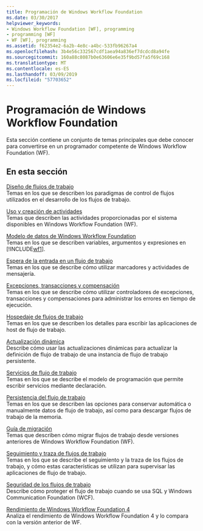 ```yaml
---
title: Programación de Windows Workflow Foundation
ms.date: 03/30/2017
helpviewer_keywords:
- Windows Workflow Foundation [WF], programming
- programming [WF]
- WF [WF], programming
ms.assetid: f62354e2-6a2b-4e8c-a4bc-533fb96267a4
ms.openlocfilehash: 3b4e56c332567cdf1aea94a836ef7dcdcd8a94fe
ms.sourcegitcommit: 160a88c8087b0e63606e6e35f9bd57fa5f69c168
ms.translationtype: MT
ms.contentlocale: es-ES
ms.lasthandoff: 03/09/2019
ms.locfileid: "57703652"
---
```

# <a name="windows-workflow-foundation-programming"></a>Programación de Windows Workflow Foundation
Esta sección contiene un conjunto de temas principales que debe conocer para convertirse en un programador competente de Windows Workflow Foundation (WF).  
  
## <a name="in-this-section"></a>En esta sección  
 [Diseño de flujos de trabajo](designing-workflows.md)  
 Temas en los que se describen los paradigmas de control de flujos utilizados en el desarrollo de los flujos de trabajo.  
  
 [Uso y creación de actividades](using-and-creating-activities.md)  
 Temas que describen las actividades proporcionadas por el sistema disponibles en Windows Workflow Foundation (WF).  
  
 [Modelo de datos de Windows Workflow Foundation](data-model.md)  
 Temas en los que se describen variables, argumentos y expresiones en [!INCLUDE[wf1](../../../includes/wf1-md.md)].  
  
 [Espera de la entrada en un flujo de trabajo](waiting-for-input-in-a-workflow.md)  
 Temas en los que se describe cómo utilizar marcadores y actividades de mensajería.  
  
 [Excepciones, transacciones y compensación](exceptions-transactions-and-compensation.md)  
 Temas en los que se describe cómo utilizar controladores de excepciones, transacciones y compensaciones para administrar los errores en tiempo de ejecución.  
  
 [Hospedaje de flujos de trabajo](hosting-workflows.md)  
 Temas en los que se describen los detalles para escribir las aplicaciones de host de flujo de trabajo.  
  
 [Actualización dinámica](dynamic-update.md)  
 Describe cómo usar las actualizaciones dinámicas para actualizar la definición de flujo de trabajo de una instancia de flujo de trabajo persistente.  
  
 [Servicios de flujo de trabajo](../wcf/feature-details/workflow-services.md)  
 Temas en los que se describe el modelo de programación que permite escribir servicios mediante declaración.  
  
 [Persistencia del flujo de trabajo](workflow-persistence.md)  
 Temas en los que se describen las opciones para conservar automática o manualmente datos de flujo de trabajo, así como para descargar flujos de trabajo de la memoria.  
  
 [Guía de migración](migration-guidance.md)  
 Temas que describen cómo migrar flujos de trabajo desde versiones anteriores de Windows Workflow Foundation (WF).  
  
 [Seguimiento y traza de flujos de trabajo](workflow-tracking-and-tracing.md)  
 Temas en los que se describe el seguimiento y la traza de los flujos de trabajo, y cómo estas características se utilizan para supervisar las aplicaciones de flujo de trabajo.  
  
 [Seguridad de los flujos de trabajo](workflow-security.md)  
 Describe cómo proteger el flujo de trabajo cuando se usa SQL y Windows Communication Foundation (WCF).  
  
 [Rendimiento de Windows Workflow Foundation 4](performance.md)  
 Analiza el rendimiento de Windows Workflow Foundation 4 y lo compara con la versión anterior de WF.

